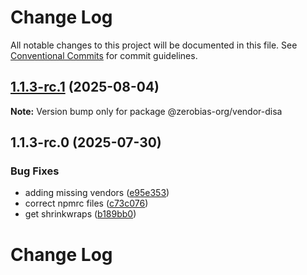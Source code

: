# Change Log

All notable changes to this project will be documented in this file.
See [Conventional Commits](https://conventionalcommits.org) for commit guidelines.

## [1.1.3-rc.1](https://github.com/zerobias-org/vendor/compare/@zerobias-org/vendor-disa@1.1.3-rc.0...@zerobias-org/vendor-disa@1.1.3-rc.1) (2025-08-04)

**Note:** Version bump only for package @zerobias-org/vendor-disa





## 1.1.3-rc.0 (2025-07-30)


### Bug Fixes

* adding missing vendors ([e95e353](https://github.com/zerobias-org/vendor/commit/e95e35309a1812973f4536f535eee460edc5414c))
* correct npmrc files ([c73c076](https://github.com/zerobias-org/vendor/commit/c73c0761e1e567cc0c2f0f8179725016d11caf8c))
* get shrinkwraps ([b189bb0](https://github.com/zerobias-org/vendor/commit/b189bb0cf53ad66427530ccc0eab7824527942d3))





# Change Log
